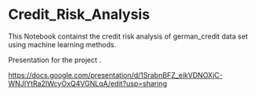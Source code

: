 # Credit_Risk_Analysis


This Notebook containst the credit risk analysis of german_credit data set using machine learning methods.


Presentation for the project .

https://docs.google.com/presentation/d/1SrabnBFZ_eikVDNOXjC-WNJIYtRa2IWcyOxQ4VGNLqA/edit?usp=sharing
